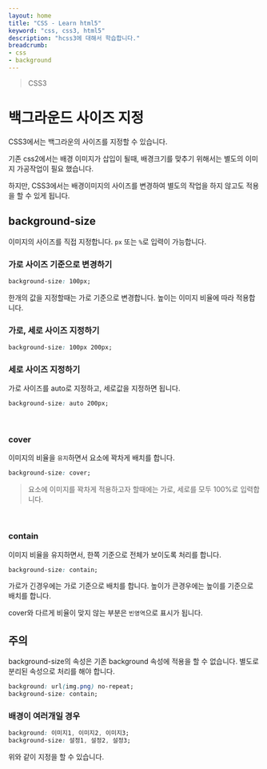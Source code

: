 ```yaml
---
layout: home
title: "CSS - Learn html5"
keyword: "css, css3, html5"
description: "hcss3에 대해서 학습합니다."
breadcrumb:
- css
- background
---
```


> CSS3
# 백그라운드 사이즈 지정
CSS3에서는 백그라운의 사이즈를 지정할 수 있습니다.

기존 css2에서는 배경 이미지가 삽입이 될때, 배경크기를 맞추기 위해서는 별도의 이미지 가공작업이 필요 했습니다.

하지만, CSS3에서는 배경이미지의 사이즈를 변경하여 별도의 작업을 하지 않고도 적용을 할 수 있게 됩니다.

## background-size
이미지의 사이즈를 직접 지정합니다.
`px` 또는 `%`로 입력이 가능합니다.


### 가로 사이즈 기준으로 변경하기
```css
background-size: 100px;
```

한개의 값을 지정할때는 가로 기준으로 변경합니다.
높이는 이미지 비율에 따라 적용합니다.

### 가로, 세로 사이즈 지정하기

```css
background-size: 100px 200px;
```

### 세로 사이즈 지정하기
가로 사이즈를 auto로 지정하고, 세로값을 지정하면 됩니다.
```css
background-size: auto 200px;
```

<br>

### cover
이미지의 비율을 `유지`하면서 요소에 꽉차게 배치를 합니다.

```css
background-size: cover;
```

> 요소에 이미지를 꽉차게 적용하고자 할때에는 가로, 세로를 모두 100%로 입력합니다.

<br>

### contain
이미지 비율을 유지하면서, 한쪽 기준으로 전체가 보이도록 처리를 합니다.

```css
background-size: contain;
```

가로가 긴경우에는 가로 기준으로 배치를 합니다. 높이가 큰경우에는 높이를 기준으로 배치를 합니다.

cover와 다르게 비율이 맞지 않는 부분은 `빈영역`으로 표시가 됩니다.


## 주의
background-size의 속성은 기존 background 속성에 적용을 할 수 없습니다.
별도로 분리된 속성으로 처리를 해야 합니다.


```css
background: url(img.png) no-repeat;
background-size: contain;
```

### 배경이 여러개일 경우

```css
background: 이미지1, 이미지2, 이미지3;
background-size: 설정1, 설정2, 설정3;
```

위와 같이 지정을 할 수 있습니다.


